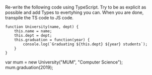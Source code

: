 Re-write the following code using TypeScript. Try to be as explicit as possible and add Types to evertyhing you can. When you are done, transpile the TS code to JS code.

```
function University(name, dept) {
    this.name = name;
    this.dept = dept;
    this.graduation = function(year) {
        console.log(`Graduating ${this.dept} ${year} students`);
    }
} 

```
var mum = new University("MUM", "Computer Science");
mum.graduation(2019);
